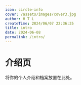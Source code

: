 ```yaml
---
icon: circle-info
cover: /assets/images/cover3.jpg
author: H T L
createTime: 2024/06/07 22:36:35
title: intro
date: 2024-06-08
permalink: /intro/
---
```


# 介绍页

将你的个人介绍和档案放置在此处。
